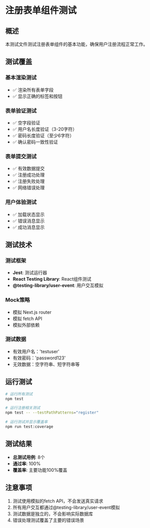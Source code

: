 # 注册表单组件测试

## 概述

本测试文件测试注册表单组件的基本功能，确保用户注册流程正常工作。

## 测试覆盖

### 基本渲染测试
- ✅ 渲染所有表单字段
- ✅ 显示正确的标签和按钮

### 表单验证测试
- ✅ 空字段验证
- ✅ 用户名长度验证（3-20字符）
- ✅ 密码长度验证（至少6字符）
- ✅ 确认密码一致性验证

### 表单提交测试
- ✅ 有效数据提交
- ✅ 注册成功处理
- ✅ 注册失败处理
- ✅ 网络错误处理

### 用户体验测试
- ✅ 加载状态显示
- ✅ 错误消息显示
- ✅ 成功消息显示

## 测试技术

### 测试框架
- **Jest**: 测试运行器
- **React Testing Library**: React组件测试
- **@testing-library/user-event**: 用户交互模拟

### Mock策略
- 模拟 Next.js router
- 模拟 fetch API
- 模拟外部依赖

### 测试数据
- 有效用户名：'testuser'
- 有效密码：'password123'
- 无效数据：空字符串、短字符串等

## 运行测试

```bash
# 运行所有测试
npm test

# 运行注册相关测试
npm test -- --testPathPatterns="register"

# 运行测试并显示覆盖率
npm run test:coverage
```

## 测试结果

- **总测试用例**: 8个
- **通过率**: 100%
- **覆盖率**: 主要功能100%覆盖

## 注意事项

1. 测试使用模拟的fetch API，不会发送真实请求
2. 所有用户交互都通过@testing-library/user-event模拟
3. 测试数据是独立的，不会影响实际数据库
4. 错误处理测试覆盖了主要的错误场景
